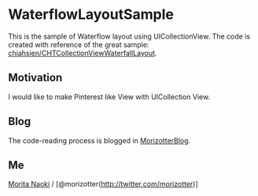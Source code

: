 WaterflowLayoutSample
======================

This is the sample of Waterflow layout using UICollectionView. The code is created with reference of the great sample: [chiahsien/CHTCollectionViewWaterfallLayout](https://github.com/chiahsien/CHTCollectionViewWaterfallLayout).

Motivation
-----------

I would like to make Pinterest like View with UICollection View. 


Blog
-----

The code-reading process is blogged in [MorizotterBlog](http://blog.morizotter.com).

Me
---

[Morita Naoki](http://moritanaoki.org) / [@morizotter(http://twitter.com/morizotter)]

